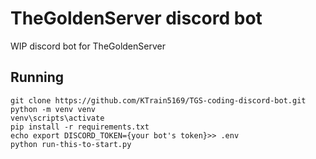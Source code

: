 # TheGoldenServer discord bot

WIP discord bot for TheGoldenServer

## Running

```shell
git clone https://github.com/KTrain5169/TGS-coding-discord-bot.git
python -m venv venv
venv\scripts\activate
pip install -r requirements.txt
echo export DISCORD_TOKEN={your bot's token}>> .env
python run-this-to-start.py
```
